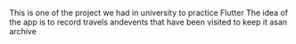 This is one of  the project we had in university to practice Flutter
The idea of the app is to record travels andevents that have been visited to keep it asan archive
